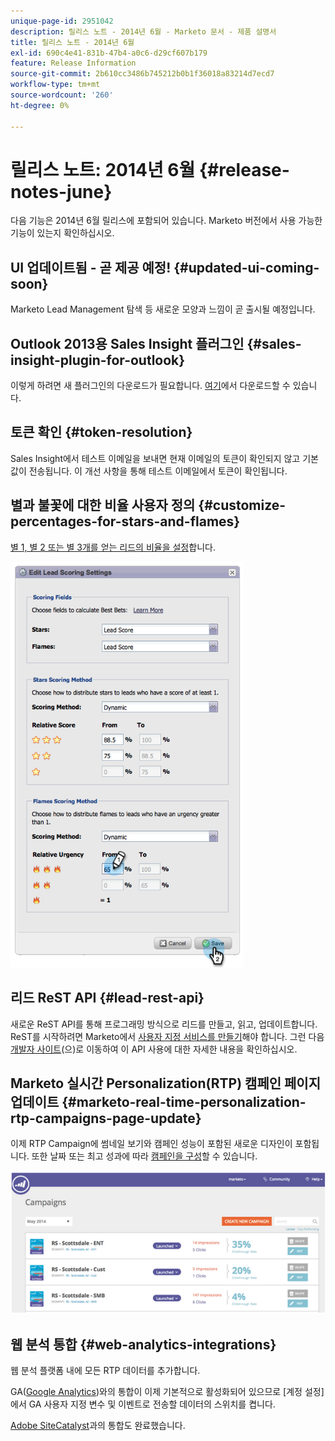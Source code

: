 ```yaml
---
unique-page-id: 2951042
description: 릴리스 노트 - 2014년 6월 - Marketo 문서 - 제품 설명서
title: 릴리스 노트 - 2014년 6월
exl-id: 690c4e41-831b-47b4-a0c6-d29cf607b179
feature: Release Information
source-git-commit: 2b610cc3486b745212b0b1f36018a83214d7ecd7
workflow-type: tm+mt
source-wordcount: '260'
ht-degree: 0%

---
```


# 릴리스 노트: 2014년 6월 {#release-notes-june}

다음 기능은 2014년 6월 릴리스에 포함되어 있습니다. Marketo 버전에서 사용 가능한 기능이 있는지 확인하십시오.

## UI 업데이트됨 - 곧 제공 예정! {#updated-ui-coming-soon}

Marketo Lead Management 탐색 등 새로운 모양과 느낌이 곧 출시될 예정입니다.

## Outlook 2013용 Sales Insight 플러그인 {#sales-insight-plugin-for-outlook}

이렇게 하려면 새 플러그인의 다운로드가 필요합니다. [여기](/help/marketo/product-docs/marketo-sales-insight/msi-outlook-plugin/install-the-marketo-email-add-in-for-outlook-with-a-registration-code.md)에서 다운로드할 수 있습니다.

## 토큰 확인 {#token-resolution}

Sales Insight에서 테스트 이메일을 보내면 현재 이메일의 토큰이 확인되지 않고 기본값이 전송됩니다. 이 개선 사항을 통해 테스트 이메일에서 토큰이 확인됩니다.

## 별과 불꽃에 대한 비율 사용자 정의 {#customize-percentages-for-stars-and-flames}

[별 1, 별 2 또는 별 3개를 얻는 리드의 비율을 설정](/help/marketo/product-docs/marketo-sales-insight/msi-for-salesforce/features/stars-and-flames/customize-stars-and-flames.md)합니다.

![](assets/image2014-9-22-13-3a50-3a31.png)

## 리드 ReST API {#lead-rest-api}

새로운 ReST API를 통해 프로그래밍 방식으로 리드를 만들고, 읽고, 업데이트합니다. ReST를 시작하려면 Marketo에서 [사용자 지정 서비스를 만들기](/help/marketo/product-docs/administration/additional-integrations/create-a-custom-service-for-use-with-rest-api.md)해야 합니다. 그런 다음 [개발자 사이트](https://experienceleague.adobe.com/en/docs/marketo-developer/marketo/rest/rest-api/)(으)로 이동하여 이 API 사용에 대한 자세한 내용을 확인하십시오.

## Marketo 실시간 Personalization(RTP) 캠페인 페이지 업데이트 {#marketo-real-time-personalization-rtp-campaigns-page-update}

이제 RTP Campaign에 썸네일 보기와 캠페인 성능이 포함된 새로운 디자인이 포함됩니다. 또한 날짜 또는 최고 성과에 따라 [캠페인을 구성](/help/marketo/product-docs/web-personalization/working-with-web-campaigns/sort-web-campaigns-by-latest-or-top-performing.md)할 수 있습니다.

![](assets/image2014-9-22-13-3a50-3a57.png)

## 웹 분석 통합 {#web-analytics-integrations}

웹 분석 플랫폼 내에 모든 RTP 데이터를 추가합니다.

GA([Google Analytics](/help/marketo/product-docs/web-personalization/reporting-for-web-personalization/web-analytics-integrations/integrate-rtp-with-google-analytics.md))와의 통합이 이제 기본적으로 활성화되어 있으므로 [계정 설정]에서 GA 사용자 지정 변수 및 이벤트로 전송할 데이터의 스위치를 켭니다.

[Adobe SiteCatalyst](/help/marketo/product-docs/web-personalization/reporting-for-web-personalization/web-analytics-integrations/integrate-with-adobe-analytics.md)과의 통합도 완료했습니다.
